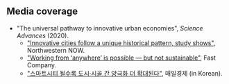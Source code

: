 Media coverage
------
* "The universal pathway to innovative urban economies", *Science Advances* (2020).
  * ["Innovative cities follow a unique historical pattern, study shows"](https://news.northwestern.edu/stories/2020/08/innovative-cities-follow-a-unique-historical-pattern-study-shows/), Northwestern NOW.
  * ["Working from ‘anywhere’ is possible — but not sustainable"](https://www.fastcompany.com/90545523/working-from-anywhere-is-possible-but-not-sustainable), Fast Company.
  * ["스마트시티 될수록 도시·시골 간 양극화 더 확대된다"](https://www.mk.co.kr/news/it/view/2020/08/866040/), 매일경제 (in Korean).
